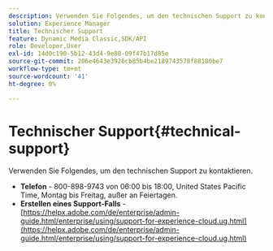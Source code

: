 ```yaml
---
description: Verwenden Sie Folgendes, um den technischen Support zu kontaktieren.
solution: Experience Manager
title: Technischer Support
feature: Dynamic Media Classic,SDK/API
role: Developer,User
exl-id: 14d0c190-5b12-43d4-9e88-09f47b17d85e
source-git-commit: 206e4643e3926cb85b4be2189743578f88180be7
workflow-type: tm+mt
source-wordcount: '41'
ht-degree: 0%

---
```


# Technischer Support{#technical-support}

Verwenden Sie Folgendes, um den technischen Support zu kontaktieren.

* **Telefon** - 800-898-9743 von 06:00 bis 18:00, United States Pacific Time, Montag bis Freitag, außer an Feiertagen.
* **Erstellen eines Support-Falls** - [https://helpx.adobe.com/de/enterprise/admin-guide.html/enterprise/using/support-for-experience-cloud.ug.html](https://helpx.adobe.com/de/enterprise/admin-guide.html/enterprise/using/support-for-experience-cloud.ug.html)
